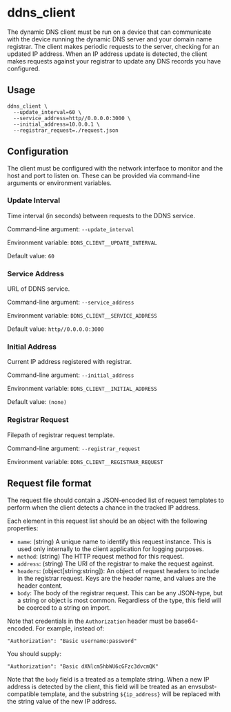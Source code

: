 # ddns_client

The dynamic DNS client must be run on a device that can communicate with the
device running the dynamic DNS server and your domain name registrar. The client
makes periodic requests to the server, checking for an updated IP address. When
an IP address update is detected, the client makes requests against your
registrar to update any DNS records you have configured.

## Usage

```
ddns_client \
  --update_interval=60 \
  --service_address=http//0.0.0.0:3000 \
  --initial_address=10.0.0.1 \
  --registrar_request=./request.json
```

## Configuration

The client must be configured with the network interface to monitor and
the host and port to listen on. These can be provided via command-line arguments
or environment variables.

### Update Interval

Time interval (in seconds) between requests to the DDNS service.

Command-line argument: `--update_interval`

Environment variable: `DDNS_CLIENT__UPDATE_INTERVAL`

Default value: `60`

### Service Address

URL of DDNS service.

Command-line argument: `--service_address`

Environment variable: `DDNS_CLIENT__SERVICE_ADDRESS`

Default value: `http//0.0.0.0:3000`

### Initial Address

Current IP address registered with registrar.

Command-line argument: `--initial_address`

Environment variable: `DDNS_CLIENT__INITIAL_ADDRESS`

Default value: `(none)`

### Registrar Request

Filepath of registrar request template.

Command-line argument: `--registrar_request`

Environment variable: `DDNS_CLIENT__REGISTRAR_REQUEST`

## Request file format

The request file should contain a JSON-encoded list of request templates to
perform when the client detects a chance in the tracked IP address.

Each element in this request list should be an object with the following
properties:
* `name`: (string) A unique name to identify this request instance. This is used
  only internally to the client application for logging purposes.
* `method`: (string) The HTTP request method for this request.
* `address`: (string) The URI of the registrar to make the request against.
* `headers`: (object[string:string]): An object of request headers to include in
  the registrar request. Keys are the header name, and values are the header
  content.
* `body`: The body of the registrar request. This can be any JSON-type, but a
  string or object is most common. Regardless of the type, this field will be
  coerced to a string on import.

Note that credentials in the `Authorization` header must be base64-encoded.
For example, instead of:
```
"Authorization": "Basic username:password"
```
You should supply:
```
"Authorization": "Basic dXNlcm5hbWU6cGFzc3dvcmQK"
```

Note that the `body` field is a treated as a template string. When a new IP
address is detected by the client, this field will be treated as an
envsubst-compatible template, and the substring `${ip_address}` will be replaced
with the string value of the new IP address.
